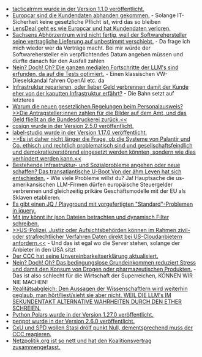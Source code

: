 * [tacticalrmm wurde in der Version 1.1.0 veröffentlicht.](https://github.com/amidaware/tacticalrmm/releases/tag/v1.1.0)
* [Europcar sind die Kundendaten abhanden gekommen.](https://www.borncity.com/blog/2025/04/06/europcar-hack/) - Solange IT-Sicherheit keine gesetzliche Pflicht ist, wird das so bleiben
* [LensDeal geht es wie Europcar und hat Kundendaten verloren.](https://www.borncity.com/blog/2025/04/05/datenleck-bei-lensdeal-100-000-nutzerdaten-abgeflossen/)
* [Sachsens Abhörzentrum wird nicht fertig, weil der Softwarehersteller seine vertragliche Lieferung auf unbestimmt verschiebt.](https://blog.fefe.de/?ts=990a3993) - Da frage ich mich wieder wer da Verträge macht. Bei mir würde der Softwarehersteller ein verpflichtendes Datum angeben müssen und dürfte danach für den Ausfall zahlen
* [Nein? Doch! Oh? Die ganzen medialen Fortschritte der LLM's sind erfunden, da auf die Tests optimiert.](https://blog.fefe.de/?ts=990a2605) - Einen klassischen VW-Dieselskandal fahren OpenAI etc. da
* [Infrastruktur reparieren, oder lieber Geld verbrennen damit der Kunde eher von der kaputten Infrastruktur erfährt?](https://www.heise.de/news/Prognoseautomat-Wie-KI-die-Reiseinformation-bei-der-Bahn-verbessern-soll-10343289.html) - Die Bahn setzt auf letzteres
* [Warum die neuen gesetzlichen Regelungen beim Personalausweis? >>Die Antragsteller:innen zahlen für die Bilder auf dem Amt, und das Geld fließt an die Bundesdruckerei zurück.<<](https://netzpolitik.org/2025/personalausweise-und-paesse-heute-leider-noch-kein-foto-fuer-dich/)
* [cosign wurde in der Version 2.5.0 veröffentlicht.](https://github.com/sigstore/cosign/releases/tag/v2.5.0)
* [label-studio wurde in der Version 1.17.0 veröffentlicht.](https://github.com/HumanSignal/label-studio/releases/tag/1.17.0)
* [>>Es ist daher nicht länger die Frage, ob die Systeme von Palantir und Co. ethisch und rechtlich problematisch sind und gesellschaftsfeindlich und demokratiezerstörend eingesetzt werden könnten, sondern wie dies verhindert werden kann.<<](https://netzpolitik.org/2025/automatisierte-rasterfahndung-tuer-zu-fuer-palantir-und-co/)
* [Bestehende Infrastruktur- und Sozialprobleme angehen oder neue schaffen? Das transatlantische U-Boot Von der ähm Leyen hat sich entschieden.](https://blog.fefe.de/?ts=990bba70) - Wie viele Probleme willst du? Ja! Hauptsache die us-amerikansischen LLM-Firmen dürfen europäische Steuergelder verbrennen und gleichzeitig prikäre Geschäftsmodelle mit der EU als Sklaven etablieren.
* [Es gibt einen JQ / Playground mit vorgefertigten "Standard"-Problemen in jquery.](https://jq.port.io/)
* [Mit jnv könnt ihr json Dateien betrachten und dynamisch Filter schreiben.](https://github.com/ynqa/jnv)
* [>>US-Polizei, Justiz oder Aufsichtsbehörden können im Rahmen zivil- oder strafrechtlicher Verfahren Daten direkt bei US-Cloudanbietern anfordern.<<](https://www.kuketz-blog.de/server-in-der-eu-und-eigene-schluessel-schuetzt-das-vor-us-zugriffen/) - Und das ist egal wo die Server stehen, solange der Anbieter in den USA sitzt
* [Der CCC hat seine Unvereinbarkeitserklärung aktualisiert.](https://www.ccc.de/de/updates/2025/ccc-aktualisiert-unvereinbarkeitserklaerung)
* [Nein? Doch! Oh? Das bedingungslose Grundeinkommen reduziert Stress und damit den Konsum von Drogen oder pharmazeutischen Produkten.](https://blog.fefe.de/?ts=99089756) - Das ist also schlecht für die Wirtschaft der Superreichen, KÖNNEN WIR NIE MACHEN!
* [Realitätsabgleich: Den Aussagen der Wissenschaftlern wird weiterhin geglaub, man hört/liest/sieht sie aber nicht, WEIL DIE LLM's IM SEKUNDENTAKT ALTERNATIVE WAHRHEITEN DURCH DEN ETHER SCHREIEN.](https://blog.fefe.de/?ts=9908f239)
* [Python Polars wurde in der Version 1.27.0 veröffentlicht.](https://github.com/pola-rs/polars/releases/tag/py-1.27.0)
* [penpot wurde in der Version 2.6.0 veröffentlicht.](https://github.com/penpot/penpot/releases/tag/2.6.0)
* [CxU und SPD wollen Stasi drölf punkt Null, dementsprechend muss der CCC reagieren.](https://www.ccc.de/de/updates/2025/ueberwachungshoelle)
* [Netzpolitik.org ist so nett und hat den Koalitionsvertrag zusammengefasst.](https://netzpolitik.org/2025/koalitionsvertrag-das-planen-union-und-spd-in-der-netzpolitik/)
